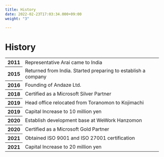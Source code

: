 ```yaml
---
title: History
date: 2022-02-23T17:03:34.000+09:00
weight: "3"

---
```

<h1 class="mb-14">History</h1>

<table>

<tbody>

<tr class="flex p-8 border-0 bg-gray-50">
<th class="w-1/3 font-bold">2011</th>
<td class="w-2/3 p-0">Representative Arai came to India</td>
</tr>

<tr class="flex p-8 border-0">
<th class="w-1/3 font-bold">2015</th>
<td class="w-2/3 p-0">Returned from India. Started preparing to establish a company</td>
</tr>

<tr class="flex p-8 border-0 bg-gray-50">
<th class="w-1/3 font-bold">2016</th>
<td class="w-2/3 p-0">Founding of Andaze Ltd.</td>
</tr>

<tr class="flex p-8 border-0 bg-gray-50">
<th class="w-1/3 font-bold">2018</th>
<td class="w-2/3 p-0">Certified as a Microsoft Silver Partner</td>
</tr>

<tr class="flex p-8 border-0">
<th class="w-1/3 font-bold">2019</th>
<td class="w-2/3 p-0">Head office relocated from Toranomon to Kojimachi</td>
</tr>

<tr class="flex p-8 border-0 bg-gray-50"> <th class="w-1/3 font-bold">2019</th> <td class="w-2/3 p-0">Capital Increase to 10 million yen</td> </tr>

<tr class="flex p-8 border-0">
<th class="w-1/3 font-bold">2020</th>
<td class="w-2/3 p-0">Establish development base at WeWork Hanzomon</td>
</tr>

<tr class="flex p-8 border-0 bg-gray-50">
<th class="w-1/3 font-bold">2020</th>
<td class="w-2/3 p-0">Certified as a Microsoft Gold Partner
</td>
</tr>

<tr class="flex p-8 border-0">
<th class="w-1/3 font-bold">2021</th>
<td class="w-2/3 p-0">Obtained ISO 9001 and ISO 27001 certification</td>
</tr>

<tr class="flex p-8 border-0 bg-gray-50"> <th class="w-1/3 font-bold">2021</th> <td class="w-2/3 p-0">Capital Increase to 20 million yen</td> </tr>

</tbody>

</table>